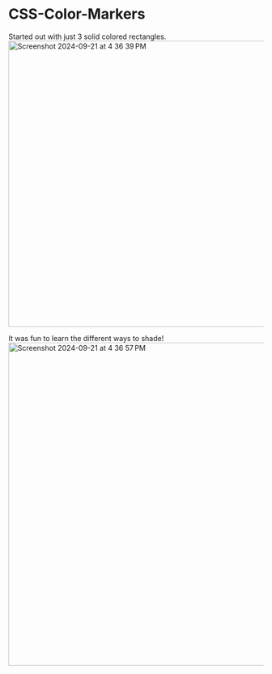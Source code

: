 # CSS-Color-Markers

Started out with just 3 solid colored rectangles. 
<img width="565" alt="Screenshot 2024-09-21 at 4 36 39 PM" src="https://github.com/user-attachments/assets/5ae9f025-8a29-4877-8cbc-b68b5476588b">

It was fun to learn the different ways to shade!
<img width="638" alt="Screenshot 2024-09-21 at 4 36 57 PM" src="https://github.com/user-attachments/assets/66edd934-6856-417d-8c7f-753d508fe25f">